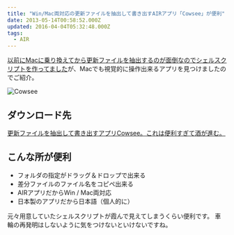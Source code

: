 ```yaml
---
title: "Win/Mac両対応の更新ファイルを抽出して書き出すAIRアプリ「Cowsee」が便利"
date: 2013-05-14T00:58:52.000Z
updated: 2016-04-04T05:32:48.000Z
tags:
  - AIR
---
```



[以前にMacに乗り換えてから更新ファイルを抽出するのが面倒なのでシェルスクリプトを作ってました](http://blog.sus-happy.net/mac-date-filter/)が、Macでも視覚的に操作出来るアプリを見つけましたのでご紹介。

![Cowsee](/content/images/2016/04/08dda7fbe424a0d4cd8f302241597cd6.png)

## ダウンロード先

[更新ファイルを抽出して書き出すアプリCowsee。これは便利すぎて酒が進む。](http://utweb.jp/air/cowsee/)


## こんな所が便利

- フォルダの指定がドラッグ＆ドロップで出来る
- 差分ファイルのファイル名をコピペ出来る
- AIRアプリだからWin / Mac両対応
- 日本製のアプリだから日本語（個人的に）

元々用意していたシェルスクリプトが霞んで見えてしまうくらい便利です。
 車輪の再発明はしないように気をつけないといけないですね。


